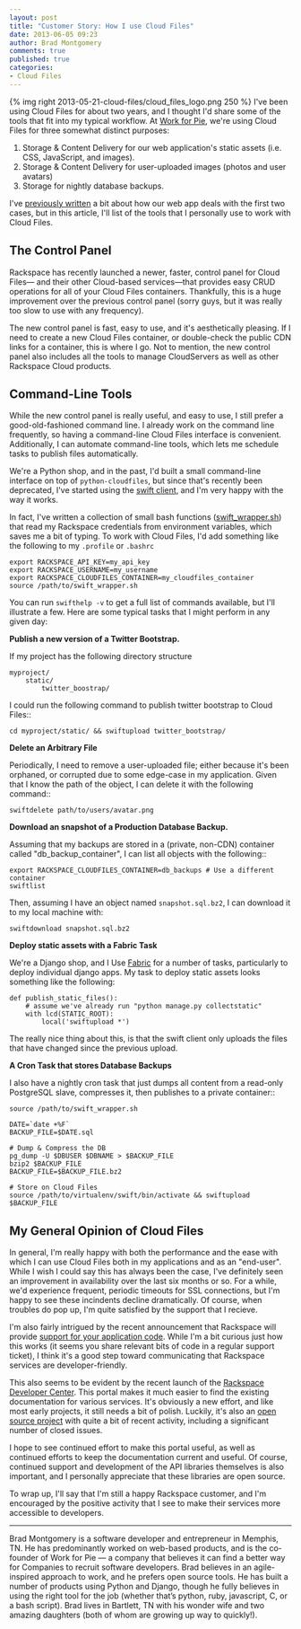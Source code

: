 ```yaml
---
layout: post
title: "Customer Story: How I use Cloud Files"
date: 2013-06-05 09:23
author: Brad Montgomery
comments: true
published: true
categories: 
- Cloud Files
---
```

{% img right 2013-05-21-cloud-files/cloud_files_logo.png 250 %}
I've been using Cloud Files for about two years, and I thought I'd share some
of the tools that fit into my typical workflow. At
[Work for Pie](https://workforpie.com), we're using Cloud Files for three
somewhat distinct purposes:

1. Storage & Content Delivery for our web application's static assets (i.e.
   CSS, JavaScript, and images).
2. Storage & Content Delivery for user-uploaded images (photos and user avatars)
3. Storage for nightly database backups.

I've [previously written](http://www.rackspace.com/blog/work-for-pie-cloud-files/)
a bit about how our web app deals with the first two cases, but in this article,
I'll list of the tools that I personally use to work with Cloud Files.

<!-- more -->

The Control Panel
-----------------

Rackspace has recently launched a newer, faster, control panel for Cloud Files—
and their other Cloud-based services—that provides easy CRUD operations for
all of your Cloud Files containers. Thankfully, this is a huge improvement over
the previous control panel (sorry guys, but it was really too slow to use with
any frequency).

The new control panel is fast, easy to use, and it's aesthetically pleasing. If
I need to create a new Cloud Files container, or double-check the public CDN
links for a container, this is where I go. Not to mention, the new control panel
also includes all the tools to manage CloudServers as well as other Rackspace
Cloud products.

Command-Line Tools
------------------

While the new control panel is really useful, and easy to use, I still prefer a
good-old-fashioned command line. I already work on the command line frequently,
so having a command-line Cloud Files interface is convenient. Additionally, I
can automate command-line tools, which lets me schedule tasks to publish files
automatically.

We're a Python shop, and in the past, I'd built a small command-line interface
on top of ``python-cloudfiles``, but since that's recently been deprecated, I've
started using the [swift client](https://github.com/openstack/python-swiftclient),
and I'm very happy with the way it works.

In fact, I've written a collection of small bash functions
([swift_wrapper.sh](https://gist.github.com/bradmontgomery/5673778)) that
read my Rackspace credentials from environment variables, which saves me a
bit of typing. To work with Cloud Files, I'd add something like the following
to my ``.profile`` or ``.bashrc``

    export RACKSPACE_API_KEY=my_api_key
    export RACKSPACE_USERNAME=my_username
    export RACKSPACE_CLOUDFILES_CONTAINER=my_cloudfiles_container
    source /path/to/swift_wrapper.sh

You can run ``swifthelp -v`` to get a full list of commands available, but I'll
illustrate a few. Here are some typical tasks that I might perform in any given
day:

**Publish a new version of a Twitter Bootstrap.**

  If my project has the following directory structure

    myproject/
        static/
            twitter_boostrap/

  I could run the following command to publish twitter bootstrap to Cloud Files::

    cd myproject/static/ && swiftupload twitter_bootstrap/

**Delete an Arbitrary File**

  Periodically, I need to remove a user-uploaded file; either because it's been
  orphaned, or corrupted due to some edge-case in my application. Given that
  I know the path of the object, I can delete it with the following command::

    swiftdelete path/to/users/avatar.png

**Download an snapshot of a Production Database Backup.**

  Assuming that my backups are stored in a (private, non-CDN) container called
  "db_backup_container", I can list all objects with the following::

    export RACKSPACE_CLOUDFILES_CONTAINER=db_backups # Use a different container
    swiftlist

  Then, assuming I have an object named ``snapshot.sql.bz2``, I can download
  it to my local machine with:

    swiftdownload snapshot.sql.bz2

**Deploy static assets with a Fabric Task**

  We're a Django shop, and I Use [Fabric](http://fabfile.org/) for a number
  of tasks, particularly to deploy individual django apps. My task to deploy
  static assets looks something like the following:

    def publish_static_files():
        # assume we've already run "python manage.py collectstatic"
        with lcd(STATIC_ROOT):
            local('swiftupload *')

  The really nice thing about this, is that the swift client only uploads the
  files that have changed since the previous upload.

**A Cron Task that stores Database Backups**

  I also have a nightly cron task that just dumps all content from a read-only
  PostgreSQL slave, compresses it, then publishes to a private container::

    source /path/to/swift_wrapper.sh

    DATE=`date +%F`
    BACKUP_FILE=$DATE.sql

    # Dump & Compress the DB
    pg_dump -U $DBUSER $DBNAME > $BACKUP_FILE
    bzip2 $BACKUP_FILE
    BACKUP_FILE=$BACKUP_FILE.bz2

    # Store on Cloud Files
    source /path/to/virtualenv/swift/bin/activate && swiftupload $BACKUP_FILE


My General Opinion of Cloud Files
--------------------------------

In general, I'm really happy with both the performance and the ease with which
I can use Cloud Files both in my applications and as an "end-user". While I wish
I could say this has always been the case, I've definitely seen an improvement
in availability over the last six months or so. For a while, we'd experience
frequent, periodic timeouts for SSL connections, but I'm happy to see these
incindents decline dramatically. Of course, when troubles do pop up, I'm quite
satisfied by the support that I recieve.

I'm also fairly intrigued by the recent announcement that Rackspace will provide
[support for your application code](http://www.rackspace.com/blog/rackspace-developer-support-fanatical-support-for-your-code/).
While I'm a bit curious just how this works (it seems you share relevant bits
of code in a regular support ticket), I think it's a good step toward
communicating that Rackspace services are developer-friendly.

This also seems to be evident by the recent launch of the
[Rackspace Developer Center](http://developer.rackspace.com). This portal
makes it much easier to find the existing documentation for various services.
It's obviously a new effort, and like most early projects, it still needs a bit
of polish. Luckily, it's also an
[open source project](https://github.com/rackerlabs/devsite/) with quite
a bit of recent activity, including a significant number of closed issues.

I hope to see continued effort to make this portal useful, as well as continued
efforts to keep the documentation current and useful. Of course, continued
support and development of the API libraries themselves is also important, and
I personally appreciate that these libraries are open source.

To wrap up, I'll say that I'm still a happy Rackspace customer, and I'm
encouraged by the positive activity that I see to make their services more
accessible to developers.

---

Brad Montgomery is a software developer and entrepreneur in Memphis, TN. He has predominantly worked on web-based products, and is the co-founder of Work for Pie — a company that believes it can find a better way for Companies to recruit software developers. Brad believes in an agile-inspired approach to work, and he prefers open source tools. He has built a number of products using Python and Django, though he fully believes in using the right tool for the job (whether that’s python, ruby, javascript, C, or a bash script). Brad lives in Bartlett, TN with his wonder wife and two amazing daughters (both of whom are growing up way to quickly!).

